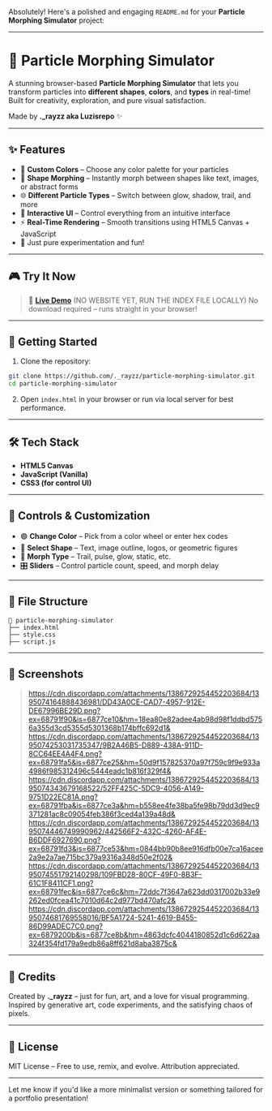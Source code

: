 Absolutely! Here's a polished and engaging `README.md` for your **Particle Morphing Simulator** project:

---

# 🌌 Particle Morphing Simulator

A stunning browser-based **Particle Morphing Simulator** that lets you transform particles into **different shapes**, **colors**, and **types** in real-time! Built for creativity, exploration, and pure visual satisfaction.

Made by **.\_rayzz aka Luzisrepo** ✨

---

## ✨ Features

* 🎨 **Custom Colors** – Choose any color palette for your particles
* 🔺 **Shape Morphing** – Instantly morph between shapes like text, images, or abstract forms
* 🌐 **Different Particle Types** – Switch between glow, shadow, trail, and more
* 🧠 **Interactive UI** – Control everything from an intuitive interface
* ⚡ **Real-Time Rendering** – Smooth transitions using HTML5 Canvas + JavaScript
* 🧪 Just pure experimentation and fun!

---

## 🎮 Try It Now

> 🧪 [**Live Demo**](https://...) (NO WEBSITE YET, RUN THE INDEX FILE LOCALLY)
> No download required – runs straight in your browser!

---

## 🚀 Getting Started

1. Clone the repository:

```bash
git clone https://github.com/._rayzz/particle-morphing-simulator.git
cd particle-morphing-simulator
```

2. Open `index.html` in your browser or run via local server for best performance.

---

## 🛠️ Tech Stack

* **HTML5 Canvas**
* **JavaScript (Vanilla)**
* **CSS3 (for control UI)**

---

## 🧰 Controls & Customization

* 🟣 **Change Color** – Pick from a color wheel or enter hex codes
* 🔷 **Select Shape** – Text, image outline, logos, or geometric figures
* 🧬 **Morph Type** – Trail, pulse, glow, static, etc.
* 🎛️ **Sliders** – Control particle count, speed, and morph delay

---

## 📁 File Structure

```
📁 particle-morphing-simulator
├── index.html
├── style.css
├── script.js
```

---

## 📸 Screenshots

> https://cdn.discordapp.com/attachments/1386729254452203684/1395074164888436981/DD43A0CE-CAD7-4957-912E-DE67996BE29D.png?ex=68791f90&is=6877ce10&hm=18ea80e82adee4ab98d98f1ddbd5756a355d3cd5355d5301368b174bffc692d1&
> https://cdn.discordapp.com/attachments/1386729254452203684/1395074253031735347/9B2A46B5-D889-438A-911D-8CC64EE4A4F4.png?ex=68791fa5&is=6877ce25&hm=50d9f157825370a97f759c9f9e933a4986f985312496c5444eadc1b816f329f4&
> https://cdn.discordapp.com/attachments/1386729254452203684/1395074343679168522/52FF425C-5DC9-4056-A149-9751D22EC81A.png?ex=68791fba&is=6877ce3a&hm=b558ee4fe38ba5fe98b79dd3d9ec9371281ac8c09054feb386f3ced4a139a48d&
> https://cdn.discordapp.com/attachments/1386729254452203684/1395074446749990962/442566F2-432C-4260-AF4E-B6DDF6927690.png?ex=68791fd3&is=6877ce53&hm=0844bb90b8ee916dfb00e7ca16acee2a9e2a7ae715bc379a9316a348d50e2f02&
> https://cdn.discordapp.com/attachments/1386729254452203684/1395074551792140298/109FBD28-80CF-49F0-8B3F-61C1F8411CF1.png?ex=68791fec&is=6877ce6c&hm=72ddc7f3647a623dd0317002b33e9262ed0fcea41c7010d64c2d977bd470afc2&
> https://cdn.discordapp.com/attachments/1386729254452203684/1395074681769558016/BF5A1724-5241-4619-B455-86D99ADEC7C0.png?ex=6879200b&is=6877ce8b&hm=4863dcfc4044180852d1c6d622aa324f354fd179a9edb86a8ff621d8aba3875c& 

---

## 🙏 Credits

Created by **.\_rayzz** – just for fun, art, and a love for visual programming.
Inspired by generative art, code experiments, and the satisfying chaos of pixels.

---

## 🪪 License

MIT License – Free to use, remix, and evolve. Attribution appreciated.

---

Let me know if you'd like a more minimalist version or something tailored for a portfolio presentation!
